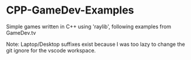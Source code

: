 # CPP-GameDev-Examples
Simple games written in C++ using 'raylib', following examples from GameDev.tv

Note: Laptop/Desktop suffixes exist because I was too lazy to change the git ignore for the 
vscode workspace.
